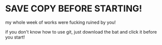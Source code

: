 # SAVE COPY BEFORE STARTING! 

my whole week of works were fucking ruined by you!

if you don't know how to use git, just download the bat and click it before you start!
